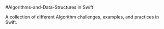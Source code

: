 #Algorithms-and-Data-Structures in Swift

A collection of different Algorithm challenges, examples, and practices in Swift.
